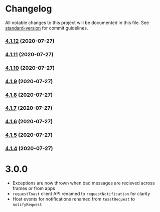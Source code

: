 # Changelog

All notable changes to this project will be documented in this file. See [standard-version](https://github.com/conventional-changelog/standard-version) for commit guidelines.

### [4.1.12](https://github.com/purecloudlabs/iframe-coordinator/compare/v4.1.11...v4.1.12) (2020-07-27)

### [4.1.11](https://github.com/purecloudlabs/iframe-coordinator/compare/v4.1.10...v4.1.11) (2020-07-27)

### [4.1.10](https://github.com/purecloudlabs/iframe-coordinator/compare/v4.1.9...v4.1.10) (2020-07-27)

### [4.1.9](https://github.com/purecloudlabs/iframe-coordinator/compare/v4.1.8...v4.1.9) (2020-07-27)

### [4.1.8](https://github.com/purecloudlabs/iframe-coordinator/compare/v4.1.7...v4.1.8) (2020-07-27)

### [4.1.7](https://github.com/purecloudlabs/iframe-coordinator/compare/v4.1.6...v4.1.7) (2020-07-27)

### [4.1.6](https://github.com/purecloudlabs/iframe-coordinator/compare/v4.1.5...v4.1.6) (2020-07-27)

### [4.1.5](https://github.com/purecloudlabs/iframe-coordinator/compare/v4.1.4...v4.1.5) (2020-07-27)

### [4.1.4](https://github.com/purecloudlabs/iframe-coordinator/compare/v4.1.3...v4.1.4) (2020-07-27)

# 3.0.0

- Exceptions are now thrown when bad messages are recieved across frames or from apps
- `requestToast` client API renamed to `requestNotification` for clarity
- Host events for notifications renamed from `toastRequest` to `notifyRequest`
